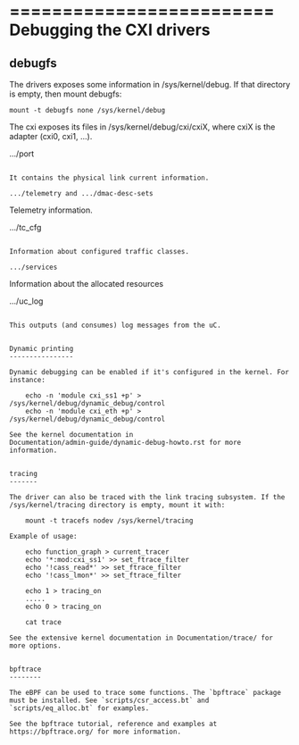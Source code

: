 =========================
Debugging the CXI drivers
=========================


debugfs
-------

The drivers exposes some information in /sys/kernel/debug. If that
directory is empty, then mount debugfs:

    mount -t debugfs none /sys/kernel/debug

The cxi exposes its files in /sys/kernel/debug/cxi/cxiX, where cxiX is
the adapter (cxi0, cxi1, ...).

.../port
~~~~~~~~

It contains the physical link current information.

.../telemetry and .../dmac-desc-sets
~~~~~~~~~~~~~~~~~~~~~~~~~~~~~~~~~~~~

Telemetry information.

.../tc_cfg
~~~~~~~~~~

Information about configured traffic classes.

.../services
~~~~~~~~~~~~

Information about the allocated resources

.../uc_log
~~~~~~~~~~

This outputs (and consumes) log messages from the uC.


Dynamic printing
----------------

Dynamic debugging can be enabled if it's configured in the kernel. For
instance:

    echo -n 'module cxi_ss1 +p' > /sys/kernel/debug/dynamic_debug/control
    echo -n 'module cxi_eth +p' > /sys/kernel/debug/dynamic_debug/control

See the kernel documentation in
Documentation/admin-guide/dynamic-debug-howto.rst for more
information.


tracing
-------

The driver can also be traced with the link tracing subsystem. If the /sys/kernel/tracing directory is empty, mount it with:

    mount -t tracefs nodev /sys/kernel/tracing

Example of usage:

    echo function_graph > current_tracer
    echo '*:mod:cxi_ss1' >> set_ftrace_filter
    echo '!cass_read*' >> set_ftrace_filter
    echo '!cass_lmon*' >> set_ftrace_filter

	echo 1 > tracing_on
	.....
	echo 0 > tracing_on

    cat trace

See the extensive kernel documentation in Documentation/trace/ for
more options.


bpftrace
--------

The eBPF can be used to trace some functions. The `bpftrace` package
must be installed. See `scripts/csr_access.bt` and
`scripts/eq_alloc.bt` for examples.

See the bpftrace tutorial, reference and examples at
https://bpftrace.org/ for more information.
